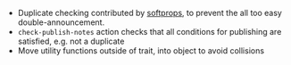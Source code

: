 * Duplicate checking contributed by [softprops][softprops], to prevent the all too easy double-announcement.
* `check-publish-notes` action checks that all conditions for publishing are satisfied, e.g. not a duplicate
* Move utility functions outside of trait, into object to avoid collisions

[softprops]: http://github.com/softprops/